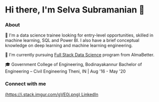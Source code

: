 # Hi there, I'm Selva Subramanian 👋

### **About**
🔭 I'm a data science trainee looking for entry-level opportunities, skilled in machine learning, SQL and Power BI. I also have a brief conceptual knowledge on deep learning and machine learning engineering.

🌱 I'm currently pursuing [Full Stack Data Science](https://www.almabetter.com/courses/data-science-pro-program) program from AlmaBetter. 

🎓 Government College of Engineering, Bodinayakannur
Bachelor of Engineering – Civil Engineering	Theni, IN | Aug '16 - May '20
 
### **Connect with me**
[(https://i.stack.imgur.com/gVE0j.png) LinkedIn](linkedin.com/in/selva-subramanian-957361191)
